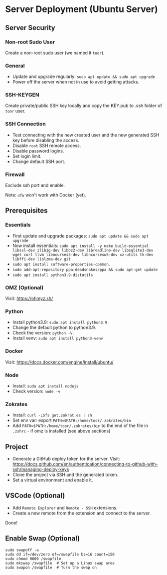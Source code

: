 # Server Deployment (Ubuntu Server)

## Server Security

### Non-root Sudo User

Create a non-root sudo user (we named it `toor`).

### General

- Update and upgrade regularly: `sudo apt update && sudo apt upgrade`
- Power off the server when not in use to avoid getting attacks.

### SSH-KEYGEN

Create private/public SSH key locally and copy the KEY.pub to .ssh folder of `toor` user.

### SSH Connection

- Test connecting with the new created user and the new generated SSH key before disabling the access.
- Disable `root` SSH remote access.
- Disable password logins.
- Set login limit.
- Change default SSH port.

### Firewall

Exclude ssh port and enable.

Note: `ufw` won't work with Docker (yet).

## Prerequisites

### Essentials

- First update and upgrade packages: `sudo apt update && sudo apt upgrade`
- Now install essentials: `sudo apt install -y make build-essential libssl-dev zlib1g-dev libbz2-dev libreadline-dev libsqlite3-dev wget curl llvm libncurses5-dev libncursesw5-dev xz-utils tk-dev libffi-dev liblzma-dev git`
- `sudo apt install software-properties-common`.
- `sudo add-apt-repository ppa:deadsnakes/ppa && sudo apt-get update`
- `sudo apt install python3.9-distutils`

### OMZ (Optional)

Visit: <https://ohmyz.sh/>

### Python

- Install python3.9: `sudo apt install python3.9`
- Change the default python to python3.9.
- Check the version: `python -V`.
- Install venv: `sudo apt install python3-venv`

### Docker

Visit: <https://docs.docker.com/engine/install/ubuntu/>

### Node

- Install: `sudo apt install nodejs`
- Check version: `node -v`

### Zokrates

- Install: `curl -LSfs get.zokrat.es | sh`
- Set env var: export `PATH=$PATH:/home/toor/.zokrates/bin`
- Add `PATH=$PATH:/home/toor/.zokrates/bin` to the end of the file in `.zshrc` - if omz is installed (see above sections)

## Project

- Generate a GitHub deploy token for the server. Visit: <https://docs.github.com/en/authentication/connecting-to-github-with-ssh/managing-deploy-keys>
- Clone the project via SSH and the generated token.
- Set a virtual environment and enable it.

## VSCode (Optional)

- Add `Remote Explorer` and `Remote - SSH` extensions.
- Create a new remote from the extension and connect to the server.

Done!

## Enable Swap (Optional)

    sudo swapoff -a
    sudo dd if=/dev/zero of=/swapfile bs=1G count=150
    sudo chmod 0600 /swapfile
    sudo mkswap /swapfile  # Set up a Linux swap area
    sudo swapon /swapfile  # Turn the swap on